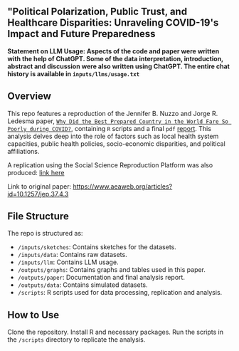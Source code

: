 ## "Political Polarization, Public Trust, and Healthcare Disparities: Unraveling COVID-19's Impact and Future Preparedness

**Statement on LLM Usage: Aspects of the code and paper were written with the help of ChatGPT. Some of the data interpretation, introduction, abstract and discussion were also written using ChatGPT. The entire chat history is available in `inputs/llms/usage.txt`**

## Overview

This repo features a reproduction of the Jennifer B. Nuzzo and Jorge R. Ledesma paper, [`Why Did the Best Prepared Country in the World Fare So Poorly during COVID?`](https://pubs.aeaweb.org/doi/pdfplus/10.1257/jep.37.4.3), containing `R` scripts and a final `pdf` [report](https://github.com/hannahyu07/US-Covid-Analysis/blob/main/outputs/paper/paper.pdf). This analysis delves deep into the role of factors such as local health system capacities, public health policies, socio-economic disparities, and political affiliations.

A replication using the Social Science Reproduction Platform was also produced: [link here](https://www.socialsciencereproduction.org/reproductions/c35e8e98-762d-4c00-a1a3-544ed0b2008d/index)

Link to original paper: https://www.aeaweb.org/articles?id=10.1257/jep.37.4.3

## File Structure

The repo is structured as:

* `/inputs/sketches`: Contains sketches for the datasets.
* `/inputs/data`: Contains raw datasets.
* `/inputs/llm`: Contains LLM usage.
* `/outputs/graphs`: Contains graphs and tables used in this paper.
* `/outputs/paper`: Documentation and final analysis report.
* `/outputs/data`: Contains simulated datasets.
* `/scripts`: R scripts used for data processing, replication and analysis.

## How to Use
Clone the repository.
Install R and necessary packages.
Run the scripts in the `/scripts` directory to replicate the analysis.